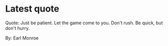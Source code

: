 # Latest quote 

Quote: Just be patient. Let the game come to you. Don't rush. Be quick, but don't hurry. 

By: Earl Monroe